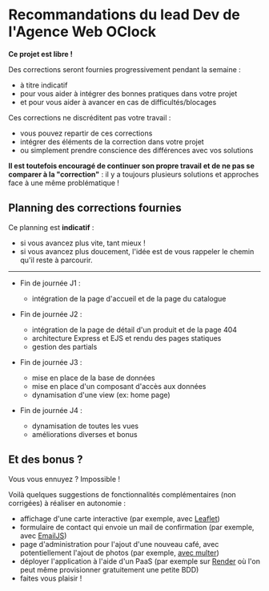# Recommandations du lead Dev de l'Agence Web OClock

**Ce projet est libre !**

Des corrections seront fournies progressivement pendant la semaine :

- à titre indicatif
- pour vous aider à intégrer des bonnes pratiques dans votre projet
- et pour vous aider à avancer en cas de difficultés/blocages

Ces corrections ne discréditent pas votre travail :

- vous pouvez repartir de ces corrections
- intégrer des éléments de la correction dans votre projet
- ou simplement prendre conscience des différences avec vos solutions

**Il est toutefois encouragé de continuer son propre travail et de ne pas se comparer à la "correction"** : il y a toujours plusieurs solutions et approches face à une même problématique !

## Planning des corrections fournies

Ce planning est **indicatif** :

- si vous avancez plus vite, tant mieux !
- si vous avancez plus doucement, l'idée est de vous rappeler le chemin qu'il reste à parcourir.

----

- Fin de journée J1 :
  - intégration de la page d'accueil et de la page du catalogue

- Fin de journée J2 :
  - intégration de la page de détail d'un produit et de la page 404
  - architecture Express et EJS et rendu des pages statiques
  - gestion des partials

- Fin de journée J3 :
  - mise en place de la base de données
  - mise en place d'un composant d'accès aux données
  - dynamisation d'une view (ex: home page)

- Fin de journée J4 :
  - dynamisation de toutes les vues
  - améliorations diverses et bonus

## Et des bonus ?

Vous vous ennuyez ? Impossible !

Voilà quelques suggestions de fonctionnalités complémentaires (non corrigées) à réaliser en autonomie :

- affichage d'une carte interactive (par exemple, avec [Leaflet](https://leafletjs.com/))
- formulaire de contact qui envoie un mail de confirmation (par exemple, avec [EmailJS](https://www.emailjs.com/))
- page d'administration pour l'ajout d'une nouveau café, avec potentiellement l'ajout de photos (par exemple, [avec multer](https://www.npmjs.com/package/multer))
- déployer l'application à l'aide d'un PaaS (par exemple sur [Render](https://render.com/) où l'on peut même provisionner gratuitement une petite BDD)
- faites vous plaisir !
